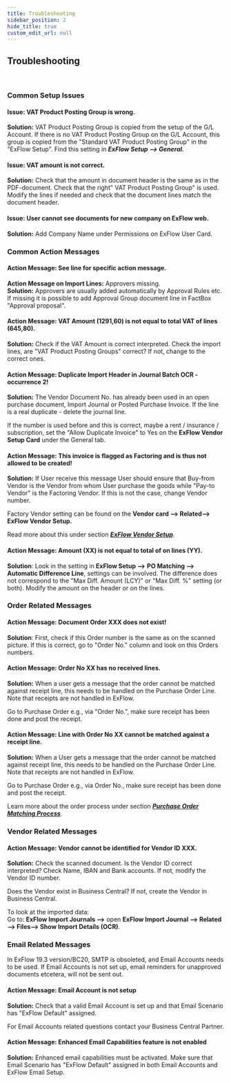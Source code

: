 ```yaml
---
title: Troubleshooting
sidebar_position: 2
hide_title: true
custom_edit_url: null
---
```

## Troubleshooting
<br/>

### Common Setup Issues

#### **Issue:** VAT Product Posting Group is wrong.
**Solution:** VAT Product Posting Group is copied from the setup of the G/L Account. If there is no VAT Product Posting Group on the G/L Account, this group is copied from the "Standard VAT Product Posting Group" in the "ExFlow Setup". Find this setting in ***ExFlow Setup --> General.***
<br/>

#### **Issue:** VAT amount is not correct.
**Solution:** Check that the amount in document header is the same as in the PDF-document. Check that the right" VAT Product Posting Group" is used. Modify the lines if needed and check that the document lines match the document header.
<br/>

#### **Issue:** User cannot see documents for new company on ExFlow web.
**Solution:** Add Company Name under Permissions on ExFlow User Card.
<br/>

### Common Action Messages

#### **Action Message:** See line for specific action message.
**Action Message on Import Lines:** Approvers missing.<br/>
**Solution:** Approvers are usually added automatically by Approval Rules etc. If missing it is possible to add Approval Group document line in FactBox "Approval proposal".
<br/>

#### **Action Message:** VAT Amount (1291,60) is not equal to total VAT of lines (645,80).
**Solution:** Check if the VAT Amount is correct interpreted. Check the import lines, are "VAT Product Posting Groups" correct? If not, change to the correct ones.
<br/>

#### **Action Message:** Duplicate Import Header in Journal Batch OCR - occurrence 2!
**Solution:** The Vendor Document No. has already been used in an open purchase document, Import Journal or Posted Purchase Invoice. If the line is a real duplicate - delete the journal line.

If the number is used before and this is correct, maybe a rent / insurance / subscription, set the "Allow Duplicate Invoice" to Yes on the **ExFlow Vendor Setup Card** under the General tab.
<br/>

#### **Action Message:** This invoice is flagged as Factoring and is thus not allowed to be created!
**Solution:** If User receive this message User should ensure that Buy-from Vendor is the Vendor from whom User purchase the goods while "Pay-to Vendor" is the Factoring Vendor. If this is not the case, change Vendor number.

 Factory Vendor setting can be found on the **Vendor card --> Related--> ExFlow Vendor Setup.** 
 
 Read more about this under section [***ExFlow Vendor Setup***](https://docs.signupsoftware.com/business-central/docs/user-manual/business-functionality/vendor-setup#vendor-setup).
<br/>


#### **Action Message**: Amount (XX) is not equal to total of on lines (YY).
**Solution**: Look in the setting in **ExFlow Setup -->** **PO Matching --> Automatic Difference Line**, settings can be involved. The difference does not correspond to the "Max Diff. Amount (LCY)" or "Max Diff. %" setting (or both). Modify the amount on the header or on the lines.
<br/>

### Order Related Messages
####  **Action Message**: Document Order XXX does not exist!
**Solution**: First, check if this Order number is the same as on the scanned picture. If this is correct, go to "Order No." column and look on this Orders numbers.
<br/>

####  **Action Message:** Order No XX has no received lines.
**Solution:** When a user gets a message that the order cannot be matched against receipt line, this needs to be handled on the Purchase Order Line. Note that receipts are not handled in ExFlow.

Go to Purchase Order e.g., via "Order No.", make sure receipt has been done and post the receipt.
<br/>

#### **Action Message:** Line with Order No XX cannot be matched against a receipt line.
**Solution:** When a User gets a message that the order cannot be matched against receipt line, this needs to be handled on the Purchase Order Line. Note that receipts are not handled in ExFlow.

Go to Purchase Order e.g., via Order No., make sure receipt has been done and post the receipt.

Learn more about the order process under section [***Purchase Order Matching Process***](https://docs.signupsoftware.com/business-central/docs/user-manual/approval-workflow/purchase-order-matching-process#purchase-order-matching-process).
<br/>

### Vendor Related Messages

#### **Action Message:** Vendor cannot be identified for Vendor ID XXX.
**Solution:** Check the scanned document. Is the Vendor ID correct interpreted? Check Name, IBAN and Bank accounts. If not, modify the Vendor ID number.

Does the Vendor exist in Business Central? If not, create the Vendor in Business Central.

To look at the imported data:<br/>
Go to: **ExFlow Import Journals -->** open **ExFlow Import Journal --> Related --> Files--> Show Import Details (OCR)**.
<br/>

### Email Related Messages 

In ExFlow 19.3 version/BC20, SMTP is obsoleted, and Email Accounts needs to be used. If Email Accounts is not set up, email reminders for unapproved documents etcetera, will not be sent out.
<br/>

#### **Action Message:** Email Account is not setup
**Solution:** Check that a valid Email Account is set up and that Email Scenario has "ExFlow Default" assigned.

For Email Accounts related questions contact your Business Central Partner.
<br/>

#### **Action Message:** Enhanced Email Capabilities feature is not enabled
**Solution:** Enhanced email capabilities must be activated. Make sure that Email Scenario has "ExFlow Default" assigned in both Email Accounts and ExFlow Email Setup.
<br/>
